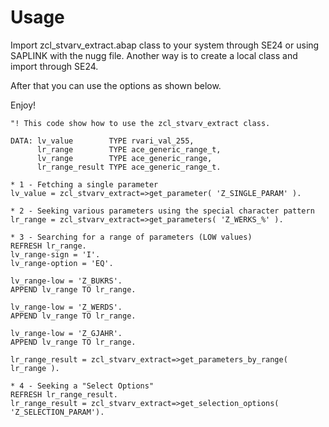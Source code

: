 # Usage

Import zcl_stvarv_extract.abap class to your system through SE24 or using SAPLINK with the nugg file. Another way is to create a local class and import through SE24.

After that you can use the options as shown below.

Enjoy!

```abap
"! This code show how to use the zcl_stvarv_extract class.

DATA: lv_value        TYPE rvari_val_255,
      lr_range        TYPE ace_generic_range_t,
      lv_range        TYPE ace_generic_range,
      lr_range_result TYPE ace_generic_range_t.

* 1 - Fetching a single parameter
lv_value = zcl_stvarv_extract=>get_parameter( 'Z_SINGLE_PARAM' ).

* 2 - Seeking various parameters using the special character pattern
lr_range = zcl_stvarv_extract=>get_parameters( 'Z_WERKS_%' ).

* 3 - Searching for a range of parameters (LOW values)
REFRESH lr_range.
lv_range-sign = 'I'.
lv_range-option = 'EQ'.

lv_range-low = 'Z_BUKRS'.
APPEND lv_range TO lr_range.

lv_range-low = 'Z_WERDS'.
APPEND lv_range TO lr_range.

lv_range-low = 'Z_GJAHR'.
APPEND lv_range TO lr_range.

lr_range_result = zcl_stvarv_extract=>get_parameters_by_range( lr_range ).

* 4 - Seeking a "Select Options"
REFRESH lr_range_result.
lr_range_result = zcl_stvarv_extract=>get_selection_options( 'Z_SELECTION_PARAM').
```
